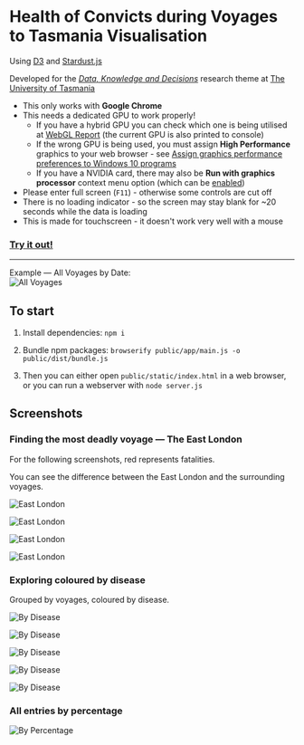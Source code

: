 # Health of Convicts during Voyages to Tasmania Visualisation

Using [D3](https://d3js.org/) and [Stardust.js](https://stardustjs.github.io/)

Developed for the [*Data, Knowledge and Decisions*](http://www.utas.edu.au/research/our-research-themes/data-knowledge-and-decisions) research theme at [The University of Tasmania](http://www.utas.edu.au/)

- This only works with **Google Chrome**
- This needs a dedicated GPU to work properly!  
    - If you have a hybrid GPU you can check which one is being utilised at [WebGL Report](http://webglreport.com/?v=1) (the current GPU is also printed to console)
    - If the wrong GPU is being used, you must assign **High Performance** graphics to your web browser - see [Assign graphics performance preferences to Windows 10 programs](https://www.ghacks.net/2018/11/30/assign-graphics-performance-preferences-windows-10-programs/)
    - If you have a NVIDIA card, there may also be **Run with graphics processor** context menu option (which can be [enabled](https://forums.geforce.com/default/topic/520731/pc-games/can-39-t-find-34-run-with-graphics-processor-34-option/post/3698089/#3698089))
- Please enter full screen (`F11`) - otherwise some controls are cut off
- There is no loading indicator - so the screen may stay blank for ~20 seconds while the data is loading
- This is made for touchscreen - it doesn't work very well with a mouse

### [Try it out!](https://nf-s.github.io/tas-convict-datavis-d3/public/static/)  

---

Example &mdash; All Voyages by Date:  
![All Voyages](https://github.com/nf-s/utas-tas-convict-datavis/blob/master/docs/img/all%20voyages.png?raw=true)

## To start

1. Install dependencies: `npm i`

2. Bundle npm packages: `browserify public/app/main.js -o public/dist/bundle.js`

3. Then you can either open `public/static/index.html` in a web browser, or you can run a webserver with `node server.js`

## Screenshots

### Finding the most deadly voyage &mdash; The East London

For the following screenshots, red represents fatalities.

You can see the difference between the East London and the surrounding voyages.

![East London](https://github.com/nf-s/utas-tas-convict-datavis/blob/master/docs/img/east%20london.png?raw=true)

![East London](https://github.com/nf-s/utas-tas-convict-datavis/blob/master/docs/img/east%20london%20with%20names.png?raw=true)

![East London](https://github.com/nf-s/utas-tas-convict-datavis/blob/master/docs/img/east%20london%20with%20names%20zoomed.png?raw=true)

![East London](https://github.com/nf-s/utas-tas-convict-datavis/blob/master/docs/img/east%20london%20with%20names%20zoomed%20-%20eliza.png?raw=true)

### Exploring coloured by disease

Grouped by voyages, coloured by disease.

![By Disease](https://github.com/nf-s/utas-tas-convict-datavis/blob/master/docs/img/all%20by%20voyage%20coloured%20by%20disease.png?raw=true)

![By Disease](https://github.com/nf-s/utas-tas-convict-datavis/blob/master/docs/img/all%20by%20voyage%20coloured%20by%20disease%20zoom.png?raw=true)

![By Disease](https://github.com/nf-s/utas-tas-convict-datavis/blob/master/docs/img/sarah%202%20-%20colour%20by%20disease.png?raw=true)

![By Disease](https://github.com/nf-s/utas-tas-convict-datavis/blob/master/docs/img/sarah%202%20-%20colour%20by%20disease%20-%20zoomed%20in.png?raw=true)

![By Disease](https://github.com/nf-s/utas-tas-convict-datavis/blob/master/docs/img/sarah%202%20-%20colour%20by%20disease%20-%20zoomed%20in%20-%20andrew.png?raw=true)

### All entries by percentage

![By Percentage](https://github.com/nf-s/utas-tas-convict-datavis/blob/master/docs/img/all%20by%20percentage.png?raw=true)
